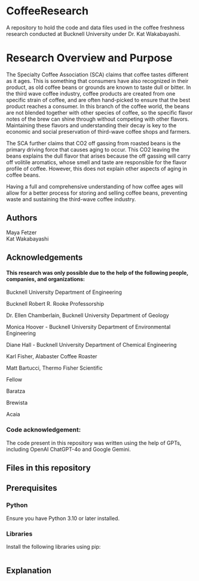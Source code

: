 # CoffeeResearch
A repository to hold the code and data files used in the coffee freshness research conducted at Bucknell University under Dr. Kat Wakabayashi.

# Research Overview and Purpose
The Specialty Coffee Association (SCA) claims that coffee tastes different as it ages. This is something that consumers have also recognized in their product, as old coffee beans or grounds are known to taste dull or bitter. In the third wave coffee industry, coffee products are created from one specific strain of coffee, and are often hand-picked to ensure that the best product reaches a consumer. In this branch of the coffee world, the beans are not blended together with other species of coffee, so the specific flavor notes of the brew can shine through without competing with other flavors. Maintaining these flavors and understanding their decay is key to the economic and social preservation of third-wave coffee shops and farmers.

The SCA further claims that CO2 off gassing from roasted beans is the primary driving force that causes aging to occur. This CO2 leaving the beans explains the dull flavor that arises because the off gassing will carry off volitile aromatics, whose smell and taste are responsible for the flavor profile of coffee. However, this does not explain other aspects of aging in coffee beans. 


Having a full and comprehensive understanding of how coffee ages will allow for a better process for storing and selling coffee beans, preventing waste and sustaining the third-wave coffee industry. 

## Authors
Maya Fetzer  
Kat Wakabayashi

## Acknowledgements 
#### This research was only possible due to the help of the following people, companies, and organizations:

Bucknell University Department of Engineering

Bucknell Robert R. Rooke Professorship 

Dr. Ellen Chamberlain, Bucknell University Department of Geology

Monica Hoover - Bucknell University Department of Environmental Engineering

Diane Hall - Bucknell University Department of Chemical Engineering

Karl Fisher, Alabaster Coffee Roaster

Matt Bartucci, Thermo Fisher Scientific

Fellow

Baratza

Brewista

Acaia

### Code acknowledgement:
The code present in this repository was written using the help of GPTs, including OpenAI ChatGPT-4o and Google Gemini. 

## Files in this repository

## Prerequisites

### Python
Ensure you have Python 3.10 or later installed.

### Libraries
Install the following libraries using pip:

```
```

## Explanation

